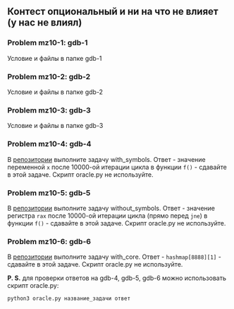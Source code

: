 ## Контест опциональный и ни на что не влияет (у нас не влиял)

### Problem mz10-1: gdb-1

Условие и файлы в папке gdb-1

### Problem mz10-2: gdb-2

Условие и файлы в папке gdb-2

### Problem mz10-3: gdb-3

Условие и файлы в папке gdb-3

### Problem mz10-4: gdb-4

В [репозитории](https://gitlab.com/slon/shad-cpp/-/tree/master/gdb-sym) выполните задачу with_symbols. Ответ - значение переменной ```x``` после 10000-ой итерации цикла в функции ```f()``` - сдавайте в этой задаче. Скрипт oracle.py не используйте.

### Problem mz10-5: gdb-5

В [репозитории](https://gitlab.com/slon/shad-cpp/-/tree/master/gdb-sym) выполните задачу without_symbols. Ответ - значение регистра ```rax``` после 10000-ой итерации цикла (прямо перед ```jne```) в функции ```f()``` - сдавайте в этой задаче. Скрипт oracle.py не используйте.

### Problem mz10-6: gdb-6

В [репозитории](https://gitlab.com/slon/shad-cpp/-/tree/master/gdb-sym) выполните задачу with_core. Ответ - ```hashmap[8888][1]``` - сдавайте в этой задаче. Скрипт oracle.py не используйте.

**P. S.** для проверки ответов на gdb-4, gdb-5, gdb-6 можно использовать скрипт oracle.py:

```
python3 oracle.py название_задачи ответ
```
